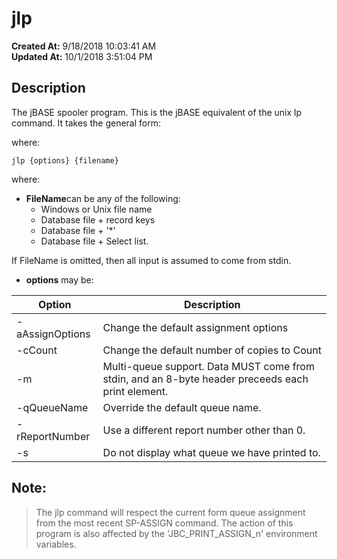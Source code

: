 # jlp

**Created At:** 9/18/2018 10:03:41 AM  
**Updated At:** 10/1/2018 3:51:04 PM  


## Description 

The jBASE spooler program. This is the jBASE equivalent of the unix lp command. It takes the general form:

where:

```
jlp {options} {filename}
```

where:

- **FileName**can be any of the following:
    - Windows or Unix file name
    - Database file + record keys
    - Database file + '\*'
    - Database file + Select list.


If FileName is omitted, then all input is assumed to come from stdin.

- **options** may be:



| Option<br> | Description<br> |
| --- | --- |
| -aAssignOptions<br> | Change the default assignment options<br> |
| -cCount<br> | Change the default number of copies to Count<br> |
| -m<br> | Multi-queue support. Data MUST come from stdin, and an 8-byte header preceeds each print element.<br> |
| -qQueueName<br> | Override the default queue name.<br> |
| -rReportNumber <br> | Use a different report number other than 0.<br> |
| -s<br> | Do not display what queue we have printed to.<br> |


### 


## Note: 


> The jlp command will respect the current form queue assignment from the most recent SP-ASSIGN command. The action of this program is also affected by the 'JBC\_PRINT\_ASSIGN\_n' environment variables.

